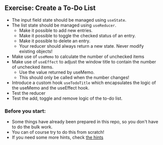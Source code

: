 ## Exercise: Create a To-Do List

- The input field state should be managed using `useState`.
- The list state should be managed using `useReducer`.
  - Make it possible to add new entries.
  - Make it possible to toggle the checked status of an entry.
  - Make it possible to delete an entry.
  - Your reducer should always return a new state. Never modify existing objects!
- Make use of `useMemo` to calculate the number of unchecked items
- Make use of `useEffect` to adjust the window title to contain the number of unchecked items.
  - Use the value returned by useMemo.
  - This should only be called when the number changes!
- Introduce a custom hook `useTodoTitle` which encapsulates the logic of the useMemo and the useEffect hook.
- Test the reducer
- Test the add, toggle and remove logic of the to-do list.

### Before you start:
- Some things have already been prepared in this repo, so you don't have to do the bulk work.
- You can of course try to do this from scratch!
- If you need some more hints, check [the hints](./HINTS.md)

